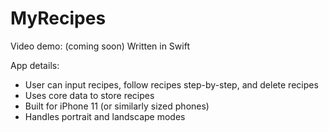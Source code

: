 # MyRecipes
Video demo: (coming soon)
Written in Swift

App details:
* User can input recipes, follow recipes step-by-step, and delete recipes
* Uses core data to store recipes
* Built for iPhone 11 (or similarly sized phones)
* Handles portrait and landscape modes
